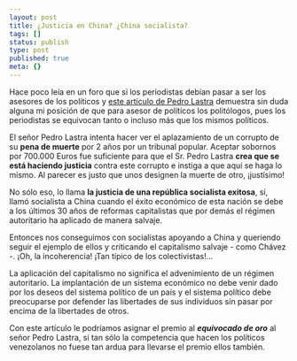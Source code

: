 ```yaml
---
layout: post
title: ¿Justicia en China? ¿China socialista?
tags: []
status: publish
type: post
published: true
meta: {}
---
```

Hace poco leía en un foro que si los periodistas debían pasar a ser los asesores de los políticos y <a href="http://www.noticias24.com/actualidad/noticia/19025/las-cosas-que-les-pasan-a-los-chavistas-cuando-escupen-pal-cielo/">este artículo de Pedro Lastra</a> demuestra sin duda alguna mi posición de que para asesor de políticos los politólogos, pues los periodistas se equivocan tanto o incluso más que los mismos políticos.

El señor Pedro Lastra intenta hacer ver el aplazamiento de un corrupto de su <strong>pena de muerte</strong> por 2 años por un tribunal popular. Aceptar sobornos por 700.000 Euros fue suficiente para que el Sr. Pedro Lastra <strong>crea que se está haciendo justicia</strong> contra este corrupto e instiga a que aquí se haga lo mismo. Al parecer es justo que unos designen la muerte de otro, ¡justísimo!

No sólo eso, lo llama <strong>la justicia de una república socialista exitosa</strong>, sí, llamó socialista a China cuando el éxito económico de esta nación se debe a los últimos 30 años de reformas capitalistas que por demás el régimen autoritario ha aplicado de manera salvaje.

Entonces nos conseguimos con socialistas apoyando a China y queriendo seguir el ejemplo de ellos y criticando el capitalismo salvaje - como Chávez -. ¡Oh, la incoherencia! ¡Tan típico de los colectivistas!...

La aplicación del capitalismo no significa el advenimiento de un régimen autoritario. La implantación de un sistema económico no debe venir dado por los deseos del sistema político de un país y el sistema político debe preocuparse por defender las libertades de sus individuos sin pasar por encima de la libertades de otros.

Con este artículo le podríamos asignar el premio al <strong><em>equivocado de oro</em></strong> al señor Pedro Lastra, si tan sólo la competencia que hacen los políticos venezolanos no fuese tan ardua para llevarse el premio ellos también.

